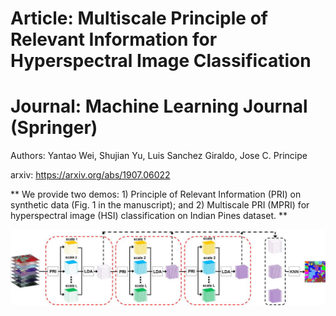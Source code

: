 # Article: Multiscale Principle of Relevant Information for Hyperspectral Image Classification

# Journal: Machine Learning Journal (Springer)

Authors: Yantao Wei, Shujian Yu, Luis Sanchez Giraldo, Jose C. Principe

arxiv: https://arxiv.org/abs/1907.06022

** We provide two demos: 1) Principle of Relevant Information (PRI) on synthetic data (Fig. 1 in the manuscript); and 2) Multiscale PRI (MPRI) for hyperspectral image (HSI) classification on Indian Pines dataset. **

![image](https://github.com/SJYuCNEL/Principle-of-Relevant-Information-and-HSI-Classification/blob/main/MPRI_architecture.png)

